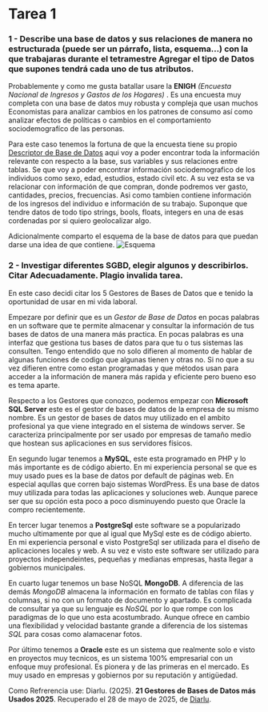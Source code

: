 # Tarea 1 
### 1 - Describe una base de datos y sus relaciones de manera no estructurada (puede ser un párrafo, lista, esquema...) con la que trabajaras durante el tetramestre Agregar el tipo de Datos que supones tendrá cada uno de tus atributos.

Probablemente y como me gusta batallar usare la **ENIGH** *(Encuesta Nacional de Ingresos y Gastos de los Hogares)* . Es una encuesta muy completa con una base de datos muy robusta y compleja que usan muchos Economistas para analizar cambios en los patrones de consumo así como analizar efectos de políticas o cambios en el comportamiento sociodemografíco de las personas. 

Para este caso tenemos la fortuna de que la encuesta tiene su propio [Descriptor de Base de Datos](https://www.inegi.org.mx/contenidos/productos/prod_serv/contenidos/espanol/bvinegi/productos/nueva_estruc/889463910626.pdf) aqui voy a poder encontrar toda la información relevante con respecto a la base, sus variables y sus relaciones entre tablas. Se que voy a poder encontrar información sociodemografico de los individuos como sexo, edad, estudios, estado civil etc. A su vez esta se va relacionar con información de que compran, donde podremos ver gasto, cantidades, precios, frecuencias. Asi como tambien contiene información de los ingresos del individuo e información de su trabajo. Suponque que tendre datos de todo tipo strings, bools, floats, integers en una de esas cordenadas por si quiero geolocalizar algo.

Adicionalmente comparto el esquema de la base de datos para que puedan darse una idea de que contiene.
![Esquema](https://github.com/MauSierra/Curso_Base_de_Datos/Esquema_BD_ENIGH)

### 2 - Investigar diferentes SGBD, elegir algunos y describirlos. Citar Adecuadamente. Plagio invalida tarea.
En este caso decidi citar los 5 Gestores de Bases de Datos que e tenido la oportunidad de usar en mi vida laboral.

Empezare por definir que es un *Gestor de Base de Datos* en pocas palabras en un software que te permite almacenar y consultar la información de tus bases de datos de una manera más practica. En pocas palabras es una interfaz que gestiona tus bases de datos para que tu o tus sistemas las consulten. Tengo entendido que no solo difieren al momento de hablar de algunas funciones de codigo que algunas tienen y otras no. Si no que a su vez difieren entre como estan programadas y que métodos usan para acceder a la información de manera más rapida y eficiente pero bueno eso es tema aparte.

Respecto a los Gestores que conozco, podemos empezar con **Microsoft SQL Server** este es el gestor de bases de datos de la empresa de su mismo nombre. Es un gestor de bases de datos muy utilizado en el ambito profesional ya que viene integrado en el sistema de windows server. Se caracteriza principalmente por ser usado por empresas de tamaño medio que hostean sus aplicaciones en sus servidores físicos.

En segundo lugar tenemos a **MySQL**, este esta programado en PHP y lo más importante es de código abierto. En mi experiencia personal se que es muy usado pues es la base de datos por default de páginas web. En especial aqullas que corren bajo sistemas WordPress. Es una base de datos muy utilizada para todas las aplicaciones y soluciones web. Aunque parece ser que su opción esta poco a poco disminuyendo puesto que Oracle la compro recientemente.

En tercer lugar tenemos a **PostgreSql** este software se a popularizado mucho ultimamente por que al igual que MySql este es de código abierto. En mi experiencia personal e visto PostgreSql ser utilizada para el diseño de aplicaciones locales y web. A su vez e visto este software ser utilizado para proyectos independeintes, pequeñas y medianas empresas, hasta llegar a gobiernos municipales.

En cuarto lugar tenemos un base NoSQL **MongoDB**. A diferencia de las demás *MongoDB* almacena la información en formato de tablas con filas y columnas, si no con un formato de documento y apartado. Es complicada de consultar ya que su lenguaje es *NoSQL* por lo que rompe con los paradigmas de lo que uno esta acostumbrado. Aunque ofrece en cambio una flexibilidad y velocidad bastante grande a diferencia de los sistemas *SQL* para cosas como alamacenar fotos.

Por último tenemos a **Oracle** este es un sistema que realmente solo e visto en proyectos muy tecnicos, es un sistema 100% empresarial con un enfoque muy profesional. Es pionera y de las primeras en el mercado. Es muy usado en empresas y gobiernos por su reputación y antigüedad.

Como Refrerencia use: Diarlu. (2025). **21 Gestores de Bases de Datos más Usados 2025**. Recuperado el 28 de mayo de 2025, de [Diarlu](https://www.diarlu.com/gestores-bases-datos/).
